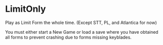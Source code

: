 # LimitOnly

Play as Limit Form the whole time. (Except STT, PL, and Atlantica for now)

You must either start a New Game or load a save where you have obtained all forms to prevent crashing due to forms missing keyblades.
